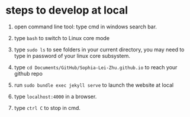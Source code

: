# steps to develop at local  

1. open command line tool: type cmd in windows search bar.

2. type `bash` to switch to Linux core mode

3. type `sudo ls` to see folders in your current directory, you may need to type in password of your linux core subsystem.

4. type `cd Documents/GitHub/Sophia-Lei-Zhu.github.io` to reach your github repo

5. run `sudo bundle exec jekyll serve` to launch the website at local

6. type `localhost:4000` in a browser.

7. type `ctrl C` to stop in cmd.
